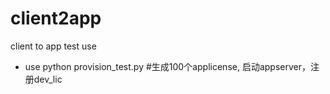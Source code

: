 # client2app
client to app test use

- use
python provision_test.py 
#生成100个applicense, 启动appserver，注册dev_lic
